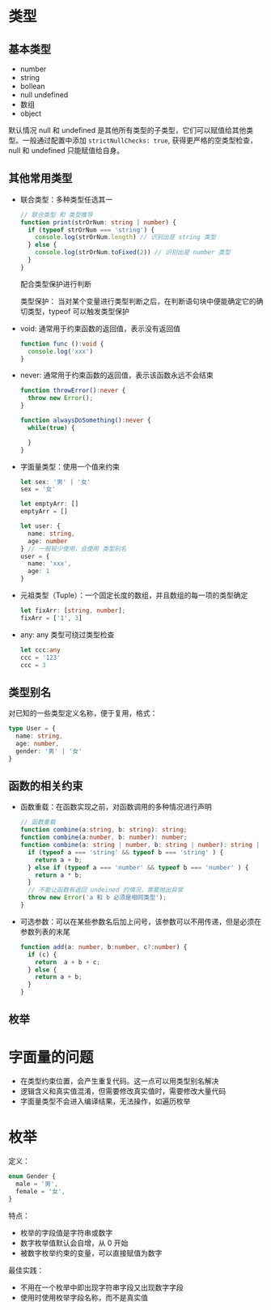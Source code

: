 # 类型
##  基本类型
- number
- string
- bollean
- null undefined
- 数组
- object

默认情况 null 和 undefined 是其他所有类型的子类型，它们可以赋值给其他类型。一般通过配置中添加 `strictNullChecks: true`, 获得更严格的空类型检查，null 和 undefined 只能赋值给自身。

## 其他常用类型
- 联合类型：多种类型任选其一
    ```ts
    // 联合类型 和 类型推导
    function print(strOrNum: string | number) {
      if (typeof strOrNum === 'string') {
        console.log(strOrNum.length) // 识别出是 string 类型
      } else {
        console.log(strOrNum.toFixed(2)) // 识别出是 number 类型
      }
    }
    ```
    配合类型保护进行判断

    类型保护： 当对某个变量进行类型判断之后，在判断语句块中便能确定它的确切类型，typeof 可以触发类型保护

- void: 通常用于约束函数的返回值，表示没有返回值
    ```ts
    function func ():void {
      console.log('xxx')
    }
    ```
- never: 通常用于约束函数的返回值，表示该函数永远不会结束
    ```ts
    function throwError():never {
      throw new Error();
    }

    function alwaysDoSomething():never {
      while(true) {

      }
    }
    ```
- 字面量类型：使用一个值来约束
    ```ts
    let sex: '男' | '女'
    sex = '女'

    let emptyArr: []
    emptyArr = []

    let user: {
      name: string,
      age: number
    } // 一般较少使用，会使用 类型别名
    user = {
      name: 'xxx',
      age: 1
    }
    ```
- 元祖类型（Tuple）：一个固定长度的数组，并且数组的每一项的类型确定
    ```ts
    let fixArr: [string, number];
    fixArr = ['1', 3]
    ```
- any: any 类型可绕过类型检查
    ```ts
    let ccc:any
    ccc = '123'
    ccc = 3
    ```

## 类型别名
对已知的一些类型定义名称，便于复用，格式：
```ts
type User = {
  name: string,
  age: number,
  gender: '男' | '女'
}
```

## 函数的相关约束

- 函数重载：在函数实现之前，对函数调用的多种情况进行声明
    ```ts
    // 函数重载
    function combine(a:string, b: string): string;
    function combine(a:number, b: number): number;
    function combine(a: string | number, b: string | number): string | number {
      if (typeof a === 'string' && typeof b === 'string' ) {
        return a + b;
      } else if (typeof a === 'number' && typeof b === 'number' ) {
        return a * b;
      }
      // 不能让函数有返回 undeined 的情况，需要抛出异常
      throw new Error('a 和 b 必须是相同类型');
    }
    ```
- 可选参数：可以在某些参数名后加上问号，该参数可以不用传递，但是必须在参数列表的末尾
    ```ts
    function add(a: number, b:number, c?:number) {
      if (c) {
        return  a + b + c;
      } else {
        return a + b;
      }
    }
    ```

## 枚举

# 字面量的问题
- 在类型约束位置，会产生重复代码。这一点可以用类型别名解决
- 逻辑含义和真实值混淆，但需要修改真实值时，需要修改大量代码
- 字面量类型不会进入编译结果，无法操作，如遍历枚举

# 枚举
定义：

```ts
enum Gender {
  male = '男',
  female = '女',
}
```

特点：
- 枚举的字段值是字符串或数字
- 数字枚举值默认会自增，从 0 开始
- 被数字枚举约束的变量，可以直接赋值为数字

最佳实践：
- 不用在一个枚举中即出现字符串字段又出现数字字段
- 使用时使用枚举字段名称，而不是真实值
